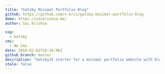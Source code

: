 ```yaml
---
title: "Gatsby Minimal Portfolio Blog"
github: https://github.com/s-kris/gatsby-minimal-portfolio-blog
demo: https://saikrishna.me/
author: Sai Krishna

ssg:
  - Gatsby
cms:
  - No Cms
date: 2019-01-02T16:26:06Z
github_branch: master
description: "GatsbyJS starter for a minimal portfolio website with blog. Suitable for developers."
stale: false
---
```

